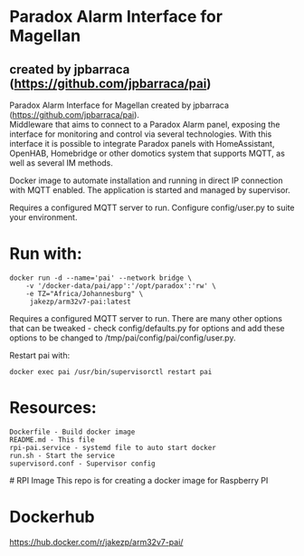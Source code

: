 # Paradox Alarm Interface for Magellan
## created by jpbarraca (https://github.com/jpbarraca/pai)

Paradox Alarm Interface for Magellan created by jpbarraca (https://github.com/jpbarraca/pai).<br> Middleware that aims to connect to a Paradox Alarm panel, exposing the interface for monitoring and control via several technologies. With this interface it is possible to integrate Paradox panels with HomeAssistant, OpenHAB, Homebridge or other domotics system that supports MQTT, as well as several IM methods.
<p>
Docker image to automate installation and running in direct IP connection with MQTT enabled. The application is started and managed by supervisor.
<p>
Requires a configured MQTT server to run. Configure config/user.py to suite your environment.

# Run with:
```
docker run -d --name='pai' --network bridge \
    -v '/docker-data/pai/app':'/opt/paradox':'rw' \
    -e TZ="Africa/Johannesburg" \
     jakezp/arm32v7-pai:latest
```
<p>
Requires a configured MQTT server to run. There are many other options that can be tweaked - check config/defaults.py for options and add these options to be changed to /tmp/pai/config/pai/config/user.py. 
<p>
Restart pai with:

```
docker exec pai /usr/bin/supervisorctl restart pai
```

# Resources:
    Dockerfile - Build docker image
    README.md - This file
    rpi-pai.service - systemd file to auto start docker
    run.sh - Start the service
    supervisord.conf - Supervisor config
<p>
# RPI Image
This repo is for creating a docker image for Raspberry PI
    
# Dockerhub
https://hub.docker.com/r/jakezp/arm32v7-pai/

